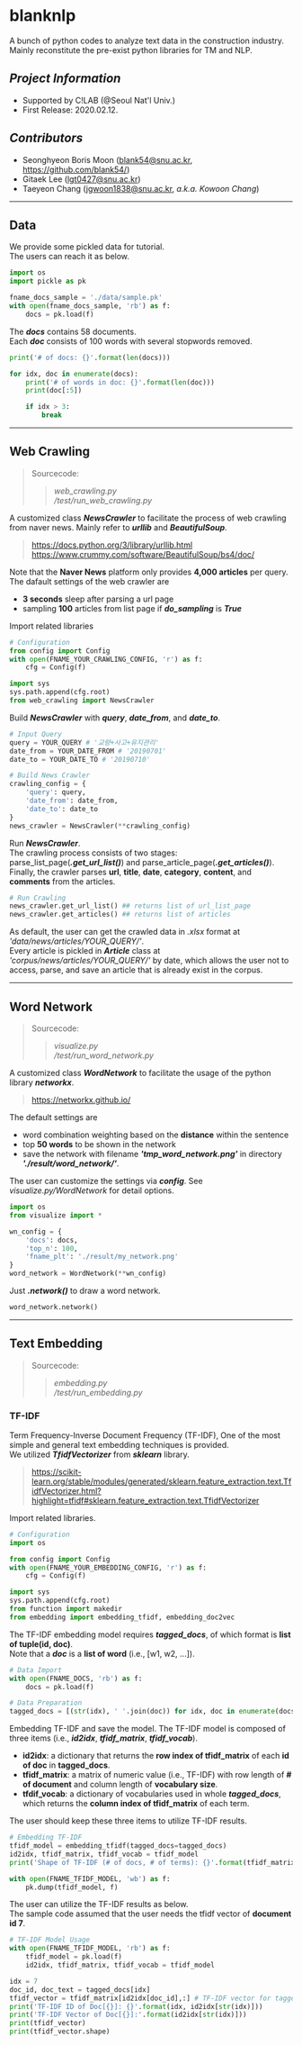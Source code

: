 # blanknlp
A bunch of python codes to analyze text data in the construction industry.  
Mainly reconstitute the pre-exist python libraries for TM and NLP.

## _Project Information_
- Supported by C!LAB (@Seoul Nat'l Univ.)
- First Release: 2020.02.12.

## _Contributors_
- Seonghyeon Boris Moon (blank54@snu.ac.kr, https://github.com/blank54/)
- Gitaek Lee (lgt0427@snu.ac.kr)
- Taeyeon Chang (jgwoon1838@snu.ac.kr, _a.k.a. Kowoon Chang_)

- - -

## Data
We provide some pickled data for tutorial.  
The users can reach it as below.

```python
import os
import pickle as pk

fname_docs_sample = './data/sample.pk'
with open(fname_docs_sample, 'rb') as f:
    docs = pk.load(f)
```

The _**docs**_ contains 58 documents.  
Each _**doc**_ consists of 100 words with several stopwords removed.

```python
print('# of docs: {}'.format(len(docs)))

for idx, doc in enumerate(docs):
    print('# of words in doc: {}'.format(len(doc)))
    print(doc[:5])

    if idx > 3:
        break
```

- - -
## Web Crawling
>Sourcecode:
>>_web_crawling.py_  
>>_/test/run_web_crawling.py_

A customized class _**NewsCrawler**_ to facilitate the process of web crawling from naver news.  Mainly refer to _**urllib**_ and _**BeautifulSoup**_.
>https://docs.python.org/3/library/urllib.html  
>https://www.crummy.com/software/BeautifulSoup/bs4/doc/

Note that the **Naver News** platform only provides **4,000 articles** per query.  
The dafault settings of the web crawler are
- **3 seconds** sleep after parsing a url page
- sampling **100** articles from list page if _**do_sampling**_ is _**True**_

Import related libraries
```python
# Configuration
from config import Config
with open(FNAME_YOUR_CRAWLING_CONFIG, 'r') as f:
    cfg = Config(f)

import sys
sys.path.append(cfg.root)
from web_crawling import NewsCrawler
```

Build _**NewsCrawler**_ with _**query**_, _**date_from**_, and _**date_to**_.

```python
# Input Query
query = YOUR_QUERY # '교량+사고+유지관리'
date_from = YOUR_DATE_FROM # '20190701'
date_to = YOUR_DATE_TO # '20190710'

# Build News Crawler
crawling_config = {
    'query': query,
    'date_from': date_from,
    'date_to': date_to
}
news_crawler = NewsCrawler(**crawling_config)
```

Run _**NewsCrawler**_.  
The crawling process consists of two stages: parse_list_page(_**.get_url_list()**_) and parse_article_page(_**.get_articles()**_).  
Finally, the crawler parses **url**, **title**, **date**, **category**, **content**, and **comments** from the articles.

```python
# Run Crawling
news_crawler.get_url_list() ## returns list of url_list_page
news_crawler.get_articles() ## returns list of articles
```

As default, the user can get the crawled data in _.xlsx_ format at _'data/news/articles/YOUR_QUERY/'_.  
Every article is pickled in _**Article**_ class at _'corpus/news/articles/YOUR_QUERY/'_ by date, which allows the user not to access, parse, and save an article that is already exist in the corpus.

- - -

## Word Network
>Sourcecode:
>>_visualize.py_  
>>_/test/run_word_network.py_

A customized class _**WordNetwork**_ to facilitate the usage of the python library _**networkx**_.
>https://networkx.github.io/

The default settings are
- word combination weighting based on the **distance** within the sentence
- top **50 words** to be shown in the network
- save the network with filename _**'tmp_word_network.png'**_ in directory _**'./result/word_network/'**_.

The user can customize the settings via _**config**_. See _visualize.py/WordNetwork_ for detail options.

```python
import os
from visualize import *

wn_config = {
    'docs': docs,
    'top_n': 100,
    'fname_plt': './result/my_network.png'
}
word_network = WordNetwork(**wn_config)
```

Just _**.network()**_ to draw a word network.

```python
word_network.network()
```

- - -

## Text Embedding
>Sourcecode:
>>_embedding.py_  
>>_/test/run_embedding.py_

### TF-IDF
Term Frequency-Inverse Document Frequency (TF-IDF), One of the most simple and general text embedding techniques is provided.  
We utilized _**TfidfVectorizer**_ from _**sklearn**_ library.
>https://scikit-learn.org/stable/modules/generated/sklearn.feature_extraction.text.TfidfVectorizer.html?highlight=tfidf#sklearn.feature_extraction.text.TfidfVectorizer

Import related libraries.

```python
# Configuration
import os

from config import Config
with open(FNAME_YOUR_EMBEDDING_CONFIG, 'r') as f:
    cfg = Config(f)

import sys
sys.path.append(cfg.root)
from function import makedir
from embedding import embedding_tfidf, embedding_doc2vec
```

The TF-IDF embedding model requires _**tagged_docs**_, of which format is **list of tuple(id, doc)**.  
Note that a _**doc**_ is a **list of word** (i.e., [w1, w2, ...]).
```python
# Data Import
with open(FNAME_DOCS, 'rb') as f:
    docs = pk.load(f)

# Data Preparation
tagged_docs = [(str(idx), ' '.join(doc)) for idx, doc in enumerate(docs)]
```

Embedding TF-IDF and save the model. The TF-IDF model is composed of three items (i.e., _**id2idx**_, _**tfidf_matrix**_, _**tfidf_vocab**_).
- **id2idx**: a dictionary that returns the **row index of tfidf_matrix** of each **id of doc** in **tagged_docs**.
- **tfidf_matrix**: a matrix of numeric value (i.e., TF-IDF) with row length of **# of document** and column length of **vocabulary size**.
- **tfdif_vocab**: a dictionary of vocabularies used in whole _**tagged_docs**_, which returns the **column index of tfidf_matrix** of each term.

The user should keep these three items to utilize TF-IDF results.

```python
# Embedding TF-IDF
tfidf_model = embedding_tfidf(tagged_docs=tagged_docs)
id2idx, tfidf_matrix, tfidf_vocab = tfidf_model
print('Shape of TF-IDF (# of docs, # of terms): {}'.format(tfidf_matrix.shape))

with open(FNAME_TFIDF_MODEL, 'wb') as f:
    pk.dump(tfidf_model, f)
```

The user can utilize the TF-IDF results as below.  
The sample code assumed that the user needs the tfidf vector of **document id 7**.

```python
# TF-IDF Model Usage
with open(FNAME_TFIDF_MODEL, 'rb') as f:
    tfidf_model = pk.load(f)
    id2idx, tfidf_matrix, tfidf_vocab = tfidf_model

idx = 7
doc_id, doc_text = tagged_docs[idx]
tfidf_vector = tfidf_matrix[id2idx[doc_id],:] # TF-IDF vector for tagged_docs[idx]
print('TF-IDF ID of Doc[{}]: {}'.format(idx, id2idx[str(idx)]))
print('TF-IDF Vector of Doc[{}]:'.format(id2idx[str(idx)]))
print(tfidf_vector)
print(tfidf_vector.shape)
```